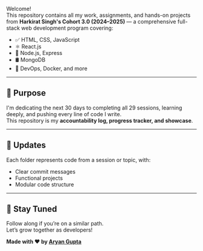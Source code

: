 
Welcome!  
This repository contains all my work, assignments, and hands-on projects from **Harkirat Singh's Cohort 3.0 (2024–2025)** — a comprehensive full-stack web development program covering:

- ✅ HTML, CSS, JavaScript
- ⚛️ React.js
- 🔧 Node.js, Express
- 🛢️ MongoDB
- 🐳 DevOps, Docker, and more

---

## 🎯 Purpose

I'm dedicating the next 30 days to completing all 29 sessions, learning deeply, and pushing every line of code I write.  
This repository is my **accountability log, progress tracker, and showcase**.

---

## 📌 Updates

Each folder represents code from a session or topic, with:
- Clear commit messages
- Functional projects
- Modular code structure

---

## 🙌 Stay Tuned

Follow along if you’re on a similar path.  
Let’s grow together as developers!

**Made with ❤️ by [Aryan Gupta](https://github.com/Aryan27-max)**
